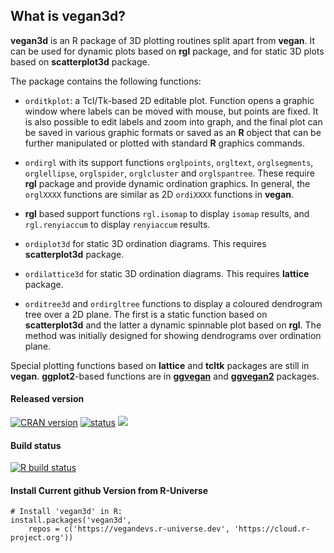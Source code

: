 ## What is vegan3d?

**vegan3d** is an R package of 3D plotting routines split apart from
**vegan**. It can be used for dynamic plots based on **rgl** package,
and for static 3D plots based on **scatterplot3d** package.

The package contains the following functions:
 * `orditkplot`: a Tcl/Tk-based 2D editable plot. Function opens
   a graphic window where labels can be moved with mouse, but
   points are fixed. It is also possible to edit labels and zoom into
   graph, and the final plot can be saved in various graphic formats
   or saved as an **R** object that can be further manipulated or
   plotted with standard **R** graphics commands.
   
 * `ordirgl` with its support functions `orglpoints`, `orgltext`,
   `orglsegments`, `orglellipse`, `orglspider`, `orglcluster` and
   `orglspantree`.  These require **rgl** package and provide dynamic
   ordination graphics.  In general, the `orglXXXX` functions are
   similar as 2D `ordiXXXX` functions in **vegan**.

 * **rgl** based support functions `rgl.isomap` to display `isomap`
     results, and `rgl.renyiaccum` to display `renyiaccum` results.

 * `ordiplot3d` for static 3D ordination diagrams. This requires
   **scatterplot3d** package.

 * `ordilattice3d` for static 3D ordination diagrams. This requires
   **lattice** package.

 * `orditree3d` and `ordirgltree` functions to display a coloured
    dendrogram tree over a 2D plane. The first is a
    static function based on **scatterplot3d** and the latter a
    dynamic spinnable plot based on **rgl**. The method was initially
    designed for showing dendrograms over ordination plane.

Special plotting functions based on **lattice** and **tcltk** packages
are still in **vegan**. **ggplot2**-based functions are in
[**ggvegan**](https://github.com/gavinsimpson/ggvegan) and
[**ggvegan2**](https://github.com/jarioksa/ggvegan2) packages.

#### Released version
[![CRAN version](https://www.r-pkg.org/badges/version/vegan3d)](https://cran.rstudio.com/web/packages/vegan3d/index.html) 
[![status](https://tinyverse.netlify.app/badge/vegan3d)](https://CRAN.R-project.org/package=vegan3e)
[![](https://cranlogs.r-pkg.org/badges/grand-total/vegan3d)](https://cran.rstudio.com/web/packages/vegan3d/index.html)

#### Build status
[![R build
status](https://github.com/vegandevs/vegan3d/workflows/R-CMD-check/badge.svg)](https://github.com/vegandevs/vegan3d/actions)

#### Install Current github Version from R-Universe

```
# Install 'vegan3d' in R:
install.packages('vegan3d',
    repos = c('https://vegandevs.r-universe.dev', 'https://cloud.r-project.org'))
```



